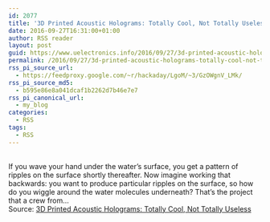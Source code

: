 ```yaml
---
id: 2077
title: '3D Printed Acoustic Holograms: Totally Cool, Not Totally Useless'
date: 2016-09-27T16:31:00+01:00
author: RSS reader
layout: post
guid: https://www.uelectronics.info/2016/09/27/3d-printed-acoustic-holograms-totally-cool-not-totally-useless/
permalink: /2016/09/27/3d-printed-acoustic-holograms-totally-cool-not-totally-useless/
rss_pi_source_url:
  - https://feedproxy.google.com/~r/hackaday/LgoM/~3/GzOWgnV_LMk/
rss_pi_source_md5:
  - b595e86e8a041dcaf1b2262d7b46e7e7
rss_pi_canonical_url:
  - my_blog
categories:
  - RSS
tags:
  - RSS
---
```

&#013;  
If you wave your hand under the water’s surface, you get a pattern of ripples on the surface shortly thereafter. Now imagine working that backwards: you want to produce particular ripples on the surface, so how do you wiggle around the water molecules underneath? That’s the project that a crew from…&#013;  
Source: <a href="https://feedproxy.google.com/~r/hackaday/LgoM/~3/GzOWgnV_LMk/" target="_blank">3D Printed Acoustic Holograms: Totally Cool, Not Totally Useless</a>
